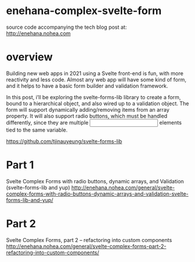 # enehana-complex-svelte-form

source code accompanying the tech blog post at:
http://enehana.nohea.com

# overview 

Building new web apps in 2021 using a Svelte front-end is fun, with more reactivity and less code. Almost any web app will have some kind of form, and it helps to have a basic form builder and validation framework.

In this post, i’ll be exploring the svelte-forms-lib library to create a form, bound to a hierarchical object, and also wired up to a validation object. The form will support dynamically adding/removing items from an array property. It will also support radio buttons, which must be handled differently, since they are multiple <input> elements tied to the same variable. 

https://github.com/tjinauyeung/svelte-forms-lib

# Part 1

Svelte Complex Forms with radio buttons, dynamic arrays, and Validation (svelte-forms-lib and yup)
http://enehana.nohea.com/general/svelte-complex-forms-with-radio-buttons-dynamic-arrays-and-validation-svelte-forms-lib-and-yup/

# Part 2

Svelte Complex Forms, part 2 – refactoring into custom components
http://enehana.nohea.com/general/svelte-complex-forms-part-2-refactoring-into-custom-components/
